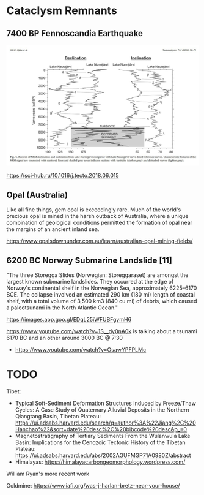 # Cataclysm Remnants

## 7400 BP Fennoscandia Earthquake

![](img/fennoscandia.jpg)

https://sci-hub.ru/10.1016/j.tecto.2018.06.015

## Opal (Australia)

Like all fine things, gem opal is exceedingly rare. Much of the world's precious opal is mined in the harsh outback of Australia, where a unique combination of geological conditions permitted the formation of opal near the margins of an ancient inland sea.

https://www.opalsdownunder.com.au/learn/australian-opal-mining-fields/

## 6200 BC Norway Submarine Landslide [11]

"The three Storegga Slides (Norwegian: Storeggaraset) are amongst the largest known submarine landslides. They occurred at the edge of Norway's continental shelf in the Norwegian Sea, approximately 6225–6170 BCE. The collapse involved an estimated 290 km (180 mi) length of coastal shelf, with a total volume of 3,500 km3 (840 cu mi) of debris, which caused a paleotsunami in the North Atlantic Ocean."

https://images.app.goo.gl/EDqL25iWFUBFgymH6

https://www.youtube.com/watch?v=1S__dy0nA0k is talking about a tsunami 6170 BC and an other around 3000 BC @ 7:30
+ https://www.youtube.com/watch?v=OsawYPFPLMc

# TODO

Tibet:
- Typical Soft-Sediment Deformation Structures Induced by Freeze/Thaw Cycles: A Case Study of Quaternary Alluvial Deposits in the Northern Qiangtang Basin, Tibetan Plateau: https://ui.adsabs.harvard.edu/search/q=author%3A%22Jiang%2C%20Hanchao%22&sort=date%20desc%2C%20bibcode%20desc&p_=0
- Magnetostratigraphy of Tertiary Sediments From the Wulanwula Lake Basin: Implications for the Cenozoic Tectonic History of the Tibetan Plateau: https://ui.adsabs.harvard.edu/abs/2002AGUFMGP71A0980Z/abstract
- Himalayas: https://himalayacarbongeomorphology.wordpress.com/

William Ryan's more recent work

Goldmine: https://www.iafi.org/was-j-harlan-bretz-near-your-house/
